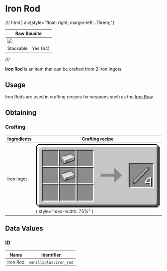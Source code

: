 # Iron Rod

/// html | div[style="float: right; margin-left: .75rem;"]
<table>
  <thead>
    <tr>
      <th style="text-align: center;" colspan="2">Raw Bauxite</td>
    </tr>
  </thead>
  <tbody>
    <tr>
      <td colspan="2"><img src="../../../assets/img/items/iron_rod.png" style="max-width: 250px;">
    </tr>
    <tr>
      <td>Stackable</td>
      <td>Yes (64)</td>
    </tr>
  </tbody>
</table>
///

**Iron Rod** is an item that can be crafted from 2 Iron Ingots.

## Usage

Iron Rods are used in crafting recipes for weapons such as the [Iron Bow](../weapons/iron_bow.md).

## Obtaining

### Crafting

| Ingredients | Crafting recipe                                                              |
|-------------|------------------------------------------------------------------------------|
| Iron Ingot  | ![iron_rod](../../assets/img/recipes/iron_rod.png){ style="max-width: 75%" } |

## Data Values

### ID

| Name     | Identifier             |
|----------|------------------------|
| Iron Rod | `vanillaplus:iron_rod` |